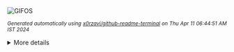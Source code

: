 <div align="justify">
<picture>
    <source media="(prefers-color-scheme: dark)" srcset="https://i.ibb.co/j6FYCwY/output-gif.gif">
    <source media="(prefers-color-scheme: light)" srcset="https://i.ibb.co/j6FYCwY/output-gif.gif">
    <img alt="GIFOS" src="https://i.ibb.co/j6FYCwY/output-gif.gif">
</picture>

<sub><i>Generated automatically using [x0rzavi/github-readme-terminal](https://github.com/x0rzavi/github-readme-terminal) on Thu Apr 11 06:44:51 AM IST 2024</i></sub>

<details>
<summary>More details</summary>

</details>
</div>

<!-- Image deletion URL: https://ibb.co/Vj8GFCG/ac9d418c0af7ce718957ac81a0208ea2 -->